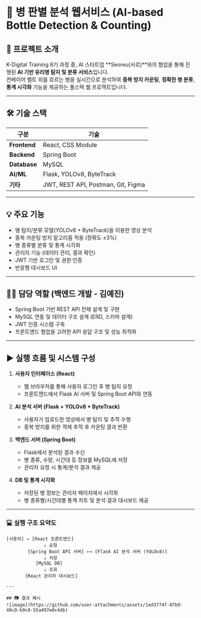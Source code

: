 # 🧪 병 판별 분석 웹서비스 (AI-based Bottle Detection & Counting)

## 📌 프로젝트 소개
K-Digital Training 8기 과정 중, AI 스타트업 **Seoreu(서르)**와의 협업을 통해 진행된 **AI 기반 유리병 탐지 및 분류 서비스**입니다.  
컨베이어 벨트 위를 흐르는 병을 실시간으로 분석하여 **중복 방지 카운팅**, **정확한 병 분류**, **통계 시각화** 기능을 제공하는 풀스택 웹 프로젝트입니다.

---

## 🛠 기술 스택

| 구분        | 기술 |
|-------------|------|
| **Frontend** | React, CSS Module |
| **Backend**  | Spring Boot |
| **Database** | MySQL |
| **AI/ML**    | Flask, YOLOv8, ByteTrack |
| **기타**     | JWT, REST API, Postman, Git, Figma |

---

## 💡 주요 기능

- 병 탐지/분류 모델(YOLOv8 + ByteTrack)을 이용한 영상 분석
- 중복 카운팅 방지 알고리즘 적용 (정확도 ±3%)
- 병 종류별 분류 및 통계 시각화
- 관리자 기능 (데이터 관리, 결과 확인)
- JWT 기반 로그인 및 권한 인증
- 반응형 대시보드 UI

---

## 👩‍💻 담당 역할 (백엔드 개발 - 김예진)

- Spring Boot 기반 REST API 전체 설계 및 구현
- MySQL 연동 및 데이터 구조 설계 (ERD, 스키마 설계)
- JWT 인증 시스템 구축
- 프론트엔드 협업을 고려한 API 응답 구조 및 성능 최적화

---

## ▶ 실행 흐름 및 시스템 구성

1. **사용자 인터페이스 (React)**
   - 웹 브라우저를 통해 사용자 로그인 후 병 탐지 요청
   - 프론트엔드에서 Flask AI 서버 및 Spring Boot API와 연동

2. **AI 분석 서버 (Flask + YOLOv8 + ByteTrack)**
   - 사용자가 업로드한 영상에서 병 탐지 및 추적 수행
   - 중복 방지를 위한 객체 추적 후 카운팅 결과 반환

3. **백엔드 서버 (Spring Boot)**
   - Flask에서 분석된 결과 수신
   - 병 종류, 수량, 시간대 등 정보를 MySQL에 저장
   - 관리자 요청 시 통계/분석 결과 제공

4. **DB 및 통계 시각화**
   - 저장된 병 정보는 관리자 페이지에서 시각화
   - 병 종류별/시간대별 통계 차트 및 분석 결과 대시보드 제공

---

### 💻 실행 구조 요약도

```plaintext
[사용자] → [React 프론트엔드]
              ↓ 요청
        [Spring Boot API 서버] ←→ [Flask AI 분석 서버 (YOLOv8)]
              ↓ 저장
           [MySQL DB]
              ↓ 조회
       [React 관리자 대시보드]

---

## 📷 결과 예시
![image](https://github.com/user-attachments/assets/1ed3774f-87b9-40c0-b9c8-55a497e0c4db)

